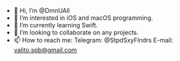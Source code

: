 - 👋 Hi, I’m @DmnUAll
- 👀 I’m interested in iOS and macOS programming.
- 🌱 I’m currently learning Swift.
- 💞️ I’m looking to collaborate on any projects.
- 📫 How to reach me:
  Telegram: @StpdSxyFlndrs
  E-mail: valito.spb@gmail.com 

<!---
DmnUAll/DmnUAll is a ✨ special ✨ repository because its `README.md` (this file) appears on your GitHub profile.
You can click the Preview link to take a look at your changes.
--->
